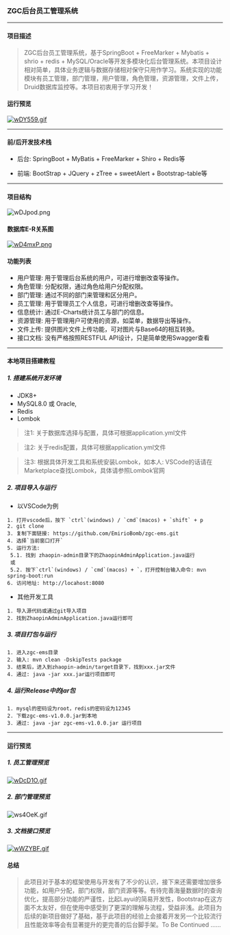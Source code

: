 ### ZGC后台员工管理系统
---

#### 项目描述
> ZGC后台员工管理系统，基于SpringBoot + FreeMarker + Mybatis + shrio + redis + MySQL/Oracle等开发多模块化后台管理系统。本项目设计相对简单，具体业务逻辑与数据存储相对保守只用作学习。系统实现的功能模块有员工管理，部门管理，用户管理，角色管理，资源管理，文件上传，Druid数据库监控等。本项目初衷用于学习开发！

#### 运行预览
[![wDY559.gif](https://s1.ax1x.com/2020/09/14/wDY559.gif)](https://imgchr.com/i/wDY559)
___

#### 前/后开发技术栈
* 后台: SpringBoot + MyBatis + FreeMarker + Shiro + Redis等

* 前端: BootStrap + JQuery + zTree +  sweetAlert + Bootstrap-table等
---
#### 项目结构
![wDJpod.png](https://s1.ax1x.com/2020/09/14/wDJpod.png)

#### 数据库E-R关系图
[![wD4mxP.png](https://s1.ax1x.com/2020/09/14/wD4mxP.png)](https://imgchr.com/i/wD4mxP)

#### 功能列表
* 用户管理: 用于管理后台系统的用户，可进行增删改查等操作。
* 角色管理: 分配权限，通过角色给用户分配权限。
* 部门管理: 通过不同的部门来管理和区分用户。
* 员工管理: 用于管理员工个人信息，可进行增删改查等操作。
* 信息统计: 通过E-Charts统计员工与部门的信息。
* 资源管理: 用于管理用户可使用的资源，如菜单，数据导出等操作。
* 文件上传: 提供图片文件上传功能，可对图片与Base64的相互转换。
* 接口文档: 没有严格按照RESTFUL API设计，只是简单使用Swagger查看
---
#### 本地项目搭建教程

##### 1. 搭建系统开发环境
* JDK8+
* MySQL8.0 或 Oracle, 
* Redis
* Lombok

> 注1: 关于数据库选择与配置，具体可根据application.yml文件

> 注2: 关于redis配置，具体可根据application.yml文件

> 注3: 根据具体开发工具和系统安装Lombok，如本人: VSCode的话请在Marketplace查找Lombok，具体请参照Lombok官网

##### 2. 项目导入与运行

* 以VSCode为例

```
1. 打开vscode后，按下 `ctrl`(windows) / `cmd`(macos) + `shift` + p
2. git clone
3. 复制下面链接: https://github.com/EmirioBomb/zgc-ems.git
4. 选择`当前窗口打开`
5. 运行方法:
 5.1. 找到 zhaopin-admin目录下的ZhaopinAdminApplication.java运行
 或
 5.2. 按下`ctrl`(windows) / `cmd`(macos) + `，打开控制台输入命令: mvn spring-boot:run
6. 访问地址: http://locahost:8080
```

* 其他开发工具
```
1. 导入源代码或通过git导入项目
2. 找到ZhaopinAdminApplication.java运行即可
```
##### 3. 项目打包与运行
```text
1. 进入zgc-ems目录
2. 输入: mvn clean -DskipTests package
3. 结束后，进入到zhaopin-admin/target目录下，找到xxx.jar文件
4. 通过: java -jar xxx.jar运行项目即可
```

##### 4. 运行Release中的jar包
```text
1. mysql的密码设为root，redis的密码设为12345
2. 下载zgc-ems-v1.0.0.jar到本地
3. 通过: java -jar zgc-ems-v1.0.0.jar 运行项目
```
---

#### 运行预览

##### 1. 员工管理预览
[![wDcD1O.gif](https://s1.ax1x.com/2020/09/14/wDcD1O.gif)](https://imgchr.com/i/wDcD1O)

##### 2. 部门管理预览
![ws4OeK.gif](https://s1.ax1x.com/2020/09/15/ws4OeK.gif)

##### 3. 文档接口预览
[![wWZYBF.gif](https://s1.ax1x.com/2020/09/17/wWZYBF.gif)](https://imgchr.com/i/wWZYBF)

#### 总结
> 此项目对于基本的框架使用与开发有了不少的认识，接下来还需要增加很多功能，如用户分配，部门权限，部门资源等等。有待完善海量数据时的查询优化，提高部分功能的严谨性，比起Layui的简易开发性，Bootstrap在这方面不太友好，但在使用中感受到了更深的理解与流程，受益非浅。此项目为后续的新项目做好了基础，基于此项目的经验上会接着开发另一个比较流行且性能效率等会有显著提升的更完善的后台脚手架。To Be Continued ......